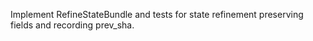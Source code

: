 Implement RefineStateBundle and tests for state refinement preserving fields and recording prev_sha.